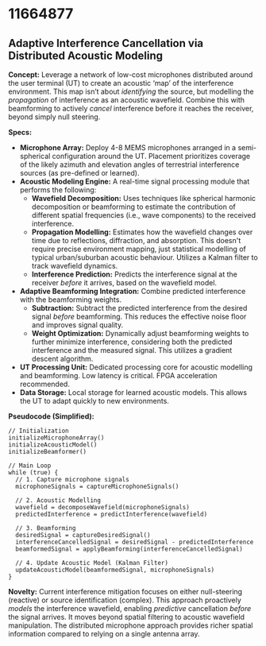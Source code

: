 # 11664877

## Adaptive Interference Cancellation via Distributed Acoustic Modeling

**Concept:** Leverage a network of low-cost microphones distributed around the user terminal (UT) to create an acoustic ‘map’ of the interference environment.  This map isn’t about *identifying* the source, but modelling the *propagation* of interference as an acoustic wavefield.  Combine this with beamforming to actively *cancel* interference before it reaches the receiver, beyond simply null steering.

**Specs:**

*   **Microphone Array:** Deploy 4-8 MEMS microphones arranged in a semi-spherical configuration around the UT. Placement prioritizes coverage of the likely azimuth and elevation angles of terrestrial interference sources (as pre-defined or learned).
*   **Acoustic Modeling Engine:**  A real-time signal processing module that performs the following:
    *   **Wavefield Decomposition:**  Uses techniques like spherical harmonic decomposition or beamforming to estimate the contribution of different spatial frequencies (i.e., wave components) to the received interference.
    *   **Propagation Modelling:**  Estimates how the wavefield changes over time due to reflections, diffraction, and absorption. This doesn't require precise environment mapping, just statistical modelling of typical urban/suburban acoustic behaviour.  Utilizes a Kalman filter to track wavefield dynamics.
    *   **Interference Prediction:**  Predicts the interference signal at the receiver *before* it arrives, based on the wavefield model.
*   **Adaptive Beamforming Integration:**  Combine predicted interference with the beamforming weights.
    *   **Subtraction:** Subtract the predicted interference from the desired signal *before* beamforming.  This reduces the effective noise floor and improves signal quality.
    *   **Weight Optimization:**  Dynamically adjust beamforming weights to further minimize interference, considering both the predicted interference and the measured signal. This utilizes a gradient descent algorithm.
*   **UT Processing Unit:** Dedicated processing core for acoustic modelling and beamforming.  Low latency is critical.  FPGA acceleration recommended.
*   **Data Storage:** Local storage for learned acoustic models. This allows the UT to adapt quickly to new environments.

**Pseudocode (Simplified):**

```
// Initialization
initializeMicrophoneArray()
initializeAcousticModel()
initializeBeamformer()

// Main Loop
while (true) {
  // 1. Capture microphone signals
  microphoneSignals = captureMicrophoneSignals()

  // 2. Acoustic Modelling
  wavefield = decomposeWavefield(microphoneSignals)
  predictedInterference = predictInterference(wavefield)

  // 3. Beamforming
  desiredSignal = captureDesiredSignal()
  interferenceCancelledSignal = desiredSignal - predictedInterference
  beamformedSignal = applyBeamforming(interferenceCancelledSignal)

  // 4. Update Acoustic Model (Kalman Filter)
  updateAcousticModel(beamformedSignal, microphoneSignals)
}
```

**Novelty:** Current interference mitigation focuses on either null-steering (reactive) or source identification (complex). This approach proactively *models* the interference wavefield, enabling *predictive* cancellation *before* the signal arrives.  It moves beyond spatial filtering to acoustic wavefield manipulation. The distributed microphone approach provides richer spatial information compared to relying on a single antenna array.